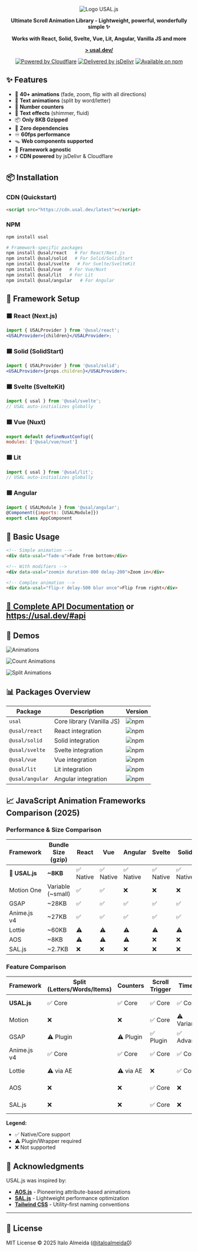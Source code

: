 <div align="center">

![Logo USAL.js](https://github.com/italoalmeida0/usal/raw/main/assets/logo.png)

**Ultimate Scroll Animation Library - Lightweight, powerful, wonderfully simple ✨**

**Works with React, Solid, Svelte, Vue, Lit, Angular, Vanilla JS and more**

**[> usal.dev/](https://usal.dev/)**

[![Powered by Cloudflare](https://img.shields.io/badge/Powered%20by-Cloudflare-orange)](https://cloudflare.com)
[![Delivered by jsDelivr](https://img.shields.io/badge/Delivered%20by-jsDelivr-blue)](https://jsdelivr.com)
[![Available on npm](https://img.shields.io/badge/Available%20on-npm-red)](https://npmjs.com/package/usal)

</div>

## ✨ Features

- 🎯 **40+ animations** (fade, zoom, flip with all directions)
- 📝 **Text animations** (split by word/letter)
- 🔢 **Number counters**
- 🎨 **Text effects** (shimmer, fluid)
- 📦 **Only 8KB Gzipped**
- 🚀 **Zero dependencies**
- ♾ **60fps performance**
- 🪤 **Web components supported**
- 🔧 **Framework agnostic**
- ⚡ **CDN powered** by jsDelivr & Cloudflare

## 📦 Installation

### CDN (Quickstart)

```html
<script src="https://cdn.usal.dev/latest"></script>
```

### NPM

```bash
npm install usal

# Framework-specific packages
npm install @usal/react   # For React/Next.js
npm install @usal/solid   # For Solid/SolidStart
npm install @usal/svelte   # For Svelte/SvelteKit
npm install @usal/vue   # For Vue/Nuxt
npm install @usal/lit   # For Lit
npm install @usal/angular   # For Angular
```

## 🚀 Framework Setup

### ⬛ React (Next.js)

```jsx
import { USALProvider } from '@usal/react';
<USALProvider>{children}</USALProvider>;
```

### 🟦 Solid (SolidStart)

```jsx
import { USALProvider } from '@usal/solid';
<USALProvider>{props.children}</USALProvider>;
```

### 🟧 Svelte (SvelteKit)

```js
import { usal } from '@usal/svelte';
// USAL auto-initializes globally
```

### 🟩 Vue (Nuxt)

```js
export default defineNuxtConfig({
modules: ['@usal/vue/nuxt']
```

### 🟪 Lit

```js
import { usal } from '@usal/lit';
// USAL auto-initializes globally
```

### 🟥 Angular

```js
import { USALModule } from '@usal/angular';
@Component({imports: [USALModule]})
export class AppComponent
```

## 📐 Basic Usage

```html
<!-- Simple animation -->
<div data-usal="fade-u">Fade from bottom</div>

<!-- With modifiers -->
<div data-usal="zoomin duration-800 delay-200">Zoom in</div>

<!-- Complex animation -->
<div data-usal="flip-r delay-500 blur once">Flip from right</div>
```

## [📖 Complete API Documentation](https://github.com/italoalmeida0/usal/wiki/API-Documentation) or https://usal.dev/#api

## 🎲 Demos

![Animations](https://github.com/italoalmeida0/usal/raw/main/assets/all.gif)

![Count Animations](https://github.com/italoalmeida0/usal/raw/main/assets/count.gif)

![Split Animations](https://github.com/italoalmeida0/usal/raw/main/assets/split.gif)

## 📊 Packages Overview

| Package         | Description               | Version                                                                                                                                        |
| --------------- | ------------------------- | ---------------------------------------------------------------------------------------------------------------------------------------------- |
| `usal`          | Core library (Vanilla JS) | ![npm](https://badge.usal.dev/?nn&ps=%40usal%2Freact%2C%40usal%2Fsolid%2C%40usal%2Fsvelte%2C%40usal%2Fvue%2C%40usal%2Flit%2C%40usal%2Fangular) |
| `@usal/react`   | React integration         | ![npm](https://badge.usal.dev/?nn&p=%40usal%2Freact&color=grey)                                                                                |
| `@usal/solid`   | Solid integration         | ![npm](https://badge.usal.dev/?nn&p=%40usal%2Fsolid&color=blue)                                                                                |
| `@usal/svelte`  | Svelte integration        | ![npm](https://badge.usal.dev/?nn&p=%40usal%2Fsvelte&color=orange)                                                                             |
| `@usal/vue`     | Vue integration           | ![npm](https://badge.usal.dev/?nn&p=%40usal%2Fvue&color=green)                                                                                 |
| `@usal/lit`     | Lit integration           | ![npm](https://badge.usal.dev/?nn&p=%40usal%2Flit&color=cyan)                                                                                  |
| `@usal/angular` | Angular integration       | ![npm](https://badge.usal.dev/?nn&p=%40usal%2Fangular&color=red)                                                                               |

## 📈 JavaScript Animation Frameworks Comparison (2025)

### Performance & Size Comparison

| Framework      | Bundle Size (gzip) | React     | Vue       | Angular   | Svelte    | Solid     | Lit       | Vanilla |
| -------------- | ------------------ | --------- | --------- | --------- | --------- | --------- | --------- | ------- |
| **🚀 USAL.js** | **~8KB**           | ✅ Native | ✅ Native | ✅ Native | ✅ Native | ✅ Native | ✅ Native | ✅      |
| Motion One     | Variable (~small)  | ✅        | ✅        | ❌        | ❌        | ❌        | ❌        | ✅      |
| GSAP           | ~28KB              | ✅        | ✅        | ✅        | ✅        | ✅        | ✅        | ✅      |
| Anime.js v4    | ~27KB              | ✅        | ✅        | ✅        | ✅        | ✅        | ✅        | ✅      |
| Lottie         | ~60KB              | ⚠️        | ⚠️        | ⚠️        | ⚠️        | ⚠️        | ⚠️        | ✅      |
| AOS            | ~8KB               | ⚠️        | ⚠️        | ⚠️        | ❌        | ❌        | ❌        | ✅      |
| SAL.js         | ~2.7KB             | ❌        | ❌        | ❌        | ❌        | ❌        | ❌        | ✅      |

### Feature Comparison

| Framework   | Split (Letters/Words/Items) | Counters  | Scroll Trigger | Timeline    | SVG       | Learning      |
| ----------- | --------------------------- | --------- | -------------- | ----------- | --------- | ------------- |
| **USAL.js** | ✅ Core                     | ✅ Core   | ✅ Core        | ✅ Core     | ❌        | **Very Easy** |
| Motion      | ❌                          | ❌        | ✅ Core        | ⚠️ Variants | ✅ Core   | Medium        |
| GSAP        | ⚠️ Plugin                   | ⚠️ Plugin | ✅ Plugin      | ✅ Advanced | ⚠️ Plugin | Complex       |
| Anime.js v4 | ✅ Core                     | ✅ Core   | ✅ Core        | ✅ Core     | ✅ Core   | Medium        |
| Lottie      | ⚠️ via AE                   | ⚠️ via AE | ❌             | ✅ Core     | ✅ Core   | Complex       |
| AOS         | ❌                          | ❌        | ✅ Core        | ❌          | ❌        | Very Easy     |
| SAL.js      | ❌                          | ❌        | ✅ Core        | ❌          | ❌        | Very Easy     |

**Legend:**

- ✅ Native/Core support
- ⚠️ Plugin/Wrapper required
- ❌ Not supported

## 🙏 Acknowledgments

USAL.js was inspired by:

- **[AOS.js](https://github.com/michalsnik/aos)** - Pioneering attribute-based animations
- **[SAL.js](https://github.com/mciastek/sal)** - Lightweight performance optimization
- **[Tailwind CSS](https://tailwindcss.com)** - Utility-first naming conventions

---

## 📄 License

MIT License © 2025 Italo Almeida ([@italoalmeida0](https://github.com/italoalmeida0))
